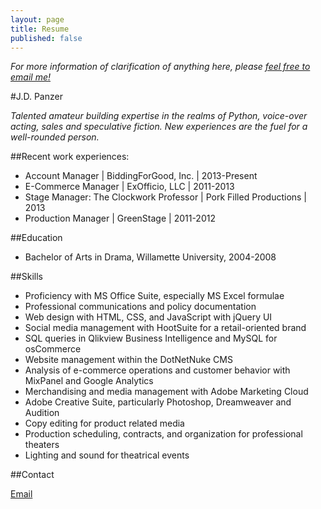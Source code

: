 ```yaml
---
layout: page
title: Resume
published: false
---
```


*For more information of clarification of anything here, please [feel free to email me!](mailto:jason.drew.panzer@gmail.com)*

#J.D. Panzer

*Talented amateur building expertise in the realms of Python, voice-over acting, sales and speculative fiction. New experiences are the fuel for a well-rounded person.*

##Recent work experiences:

* Account Manager | BiddingForGood, Inc. | 2013-Present
* E-Commerce Manager | ExOfficio, LLC | 2011-2013
* Stage Manager: The Clockwork Professor | Pork Filled Productions | 2013
* Production Manager | GreenStage | 2011-2012

##Education

* Bachelor of Arts in Drama, Willamette University, 2004-2008

##Skills

* Proficiency with MS Office Suite, especially MS Excel formulae
* Professional communications and policy documentation
* Web design with HTML, CSS, and JavaScript with jQuery UI
* Social media management with HootSuite for a retail-oriented brand
* SQL queries in Qlikview Business Intelligence and MySQL for osCommerce
* Website management within the DotNetNuke CMS
* Analysis of e-commerce operations and customer behavior with MixPanel and Google Analytics
* Merchandising and media management with Adobe Marketing Cloud
* Adobe Creative Suite, particularly Photoshop, Dreamweaver and Audition
* Copy editing for product related media
* Production scheduling, contracts, and organization for professional theaters
* Lighting and sound for theatrical events

##Contact

[Email](mailto:jason.drew.panzer@gmail.com)

